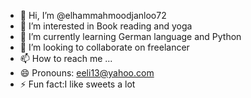 - 👋 Hi, I’m @elhammahmoodjanloo72
- 👀 I’m interested in Book reading and yoga
- 🌱 I’m currently learning German language and Python
- 💞️ I’m looking to collaborate on  freelancer
- 📫 How to reach me ...
- 😄 Pronouns: eeli13@yahoo.com
- ⚡ Fun fact:I like sweets a lot 

<!---
elhammahmoodjanloo72/elhammahmoodjanloo72 is a ✨ special ✨ repository because its `README.md` (this file) appears on your GitHub profile.
You can click the Preview link to take a look at your changes.
--->
